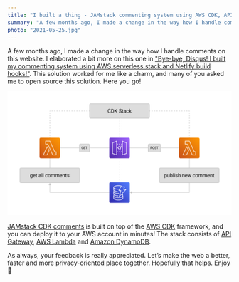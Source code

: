 ```yaml
---
title: "I built a thing - JAMstack commenting system using AWS CDK, API Gateway, Lambda and DynamoDB"
summary: "A few months ago, I made a change in the way how I handle comments on this website. This solution worked for me like a charm, and many of you asked me to open source this solution. There you go!"
photo: "2021-05-25.jpg"
---
```


A few months ago, I made a change in the way how I handle comments on this website. I elaborated a bit more on this one in ["Bye-bye, Disqus! I built my commenting system using AWS serverless stack and Netlify build hooks!"](/bye-bye-disqus-i-built-my-commenting-system-using-aws-serverless-stack-and-netlify-build-hooks/). This solution worked for me like a charm, and many of you asked me to open source this solution. Here you go!

![JAMstack CDK comments architecture diagram](2021-05-25-1.png)

[JAMstack CDK comments](https://github.com/pawelgrzybek/jamstack-cdk-comments) is built on top of the [AWS CDK](https://aws.amazon.com/cdk/) framework, and you can deploy it to your AWS account in minutes! The stack consists of [API Gateway](https://aws.amazon.com/api-gateway/), [AWS Lambda](https://aws.amazon.com/lambda/) and [Amazon DynamoDB](https://aws.amazon.com/dynamodb/).

As always, your feedback is really appreciated. Let’s make the web a better, faster and more privacy-oriented place together. Hopefully that helps. Enjoy 💬
